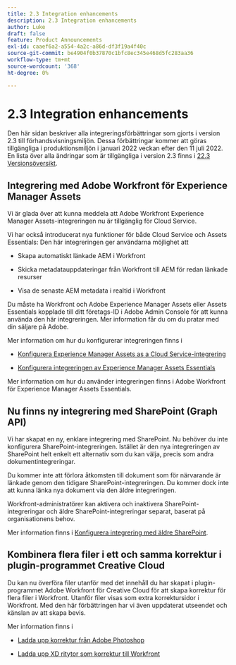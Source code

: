 ```yaml
---
title: 2.3 Integration enhancements
description: 2.3 Integration enhancements
author: Luke
draft: false
feature: Product Announcements
exl-id: caaef6a2-a554-4a2c-a86d-df3f19a4f40c
source-git-commit: be4904f0b37870c1bfc8ec345e468d5fc283aa36
workflow-type: tm+mt
source-wordcount: '368'
ht-degree: 0%

---
```


# 2.3 Integration enhancements

Den här sidan beskriver alla integreringsförbättringar som gjorts i version 2.3 till förhandsvisningsmiljön. Dessa förbättringar kommer att göras tillgängliga i produktionsmiljön i januari 2022 veckan efter den 11 juli 2022. En lista över alla ändringar som är tillgängliga i version 2.3 finns i [22.3 Versionsöversikt](/help/quicksilver/product-announcements/product-releases/22.3-release-activity/22-3-release-overview.md).

## Integrering med Adobe Workfront för Experience Manager Assets

Vi är glada över att kunna meddela att Adobe Workfront Experience Manager Assets-integreringen nu är tillgänglig för Cloud Service.

Vi har också introducerat nya funktioner för både Cloud Service och Assets Essentials: Den här integreringen ger användarna möjlighet att

* Skapa automatiskt länkade AEM i Workfront

* Skicka metadatauppdateringar från Workfront till AEM för redan länkade resurser

* Visa de senaste AEM metadata i realtid i Workfront


Du måste ha Workfront och Adobe Experience Manager Assets eller Assets Essentials kopplade till ditt företags-ID i Adobe Admin Console för att kunna använda den här integreringen. Mer information får du om du pratar med din säljare på Adobe.

Mer information om hur du konfigurerar integreringen finns i

* [Konfigurera Experience Manager Assets as a Cloud Service-integrering](/help/quicksilver/administration-and-setup/configure-integrations/configure-aacs-integration.md)

* [Konfigurera integreringen av Experience Manager Assets Essentials](/help/quicksilver/documents/adobe-workfront-for-experience-manager-assets-essentials/setup-asset-essentials.md)


Mer information om hur du använder integreringen finns i Adobe Workfront för Experience Manager Assets Essentials.

## Nu finns ny integrering med SharePoint (Graph API)

Vi har skapat en ny, enklare integrering med SharePoint. Nu behöver du inte konfigurera SharePoint-integreringen. Istället är den nya integreringen av SharePoint helt enkelt ett alternativ som du kan välja, precis som andra dokumentintegreringar.

Du kommer inte att förlora åtkomsten till dokument som för närvarande är länkade genom den tidigare SharePoint-integreringen. Du kommer dock inte att kunna länka nya dokument via den äldre integreringen.

Workfront-administratörer kan aktivera och inaktivera SharePoint-integreringar och äldre SharePoint-integreringar separat, baserat på organisationens behov.

Mer information finns i [Konfigurera integrering med äldre SharePoint](/help/quicksilver/administration-and-setup/configure-integrations/configure-sharepoint-integration.md).

## Kombinera flera filer i ett och samma korrektur i plugin-programmet Creative Cloud

Du kan nu överföra filer utanför med det innehåll du har skapat i plugin-programmet Adobe Workfront för Creative Cloud för att skapa korrektur för flera filer i Workfront. Utanför filer visas som extra korrektursidor i Workfront. Med den här förbättringen har vi även uppdaterat utseendet och känslan av att skapa bevis.

Mer information finns i

* [Ladda upp korrektur från Adobe Photoshop](/help/quicksilver/workfront-integrations-and-apps/adobe-workfront-for-creative-cloud/wf-cc-proofs-ps.md)

* [Ladda upp XD ritytor som korrektur till Workfront](/help/quicksilver/workfront-integrations-and-apps/adobe-workfront-for-creative-cloud/wf-adobe-xd-proofs.md)
